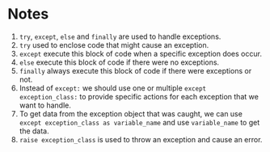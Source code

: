 # Notes
1. `try`, `except`, `else` and `finally` are used to handle exceptions.
2. `try` used to enclose code that might cause an exception.
3. `except` execute this block of code when a specific exception does occur.
4. `else` execute this block of code if there were no exceptions.
5. `finally` always execute this block of code if there were exceptions or not.
6. Instead of `except:` we should use one or multiple `except exception_class:` to provide specific actions for each exception that we want to handle.
7. To get data from the exception object that was caught, we can use `except exception_class as variable_name` and use `variable_name` to get the data.
8. `raise exception_class` is used to throw an exception and cause an error.